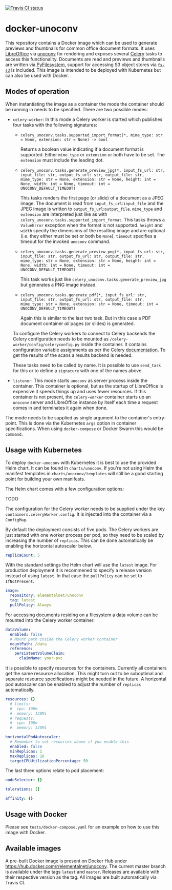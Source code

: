 [![Travis CI status](https://img.shields.io/travis/elemental-lf/docker-unoconv/master.svg?style=plastic&label=Travis%20CI)](https://travis-ci.org/elemental-lf/docker-unoconv)

# docker-unoconv

This repository contains a Docker image which can be used to generate previews and thumbnails for common office 
document formats.  It uses [LibreOffice](https://www.libreoffice.org/) via [unoconv](https://github.com/unoconv/unoconv)
for rendering and exposes several [Celery](http://www.celeryproject.org/) tasks to access this functionality. Documents
are read and previews and thumbnails are written via [PyFilesystem](https://www.pyfilesystem.org/), support for
accessing S3 object stores via [`fs-s3`](https://fs-s3fs.readthedocs.io/) is included. This image is intended to be 
deployed with Kubernetes but can also be used with Docker.

## Modes of operation

When instantiating the image as a container the mode the container should be running in needs to be specified. There
are two possible modes:

* `celery-worker`: In this mode a Celery worker is started which publishes four tasks with the following signatures:
    
    * `celery_unoconv.tasks.supported_import_format(*, mime_type: str = None, extension: str = None) -> bool`
    
        Returns a boolean value indicating if a document format is supported. Either `mime_type` or `extension` or both
        have to be set. The `extension` must include the leading dot.
    
    * `celery_unoconv.tasks.generate_preview_jpg(*, input_fs_url: str, input_file: str, output_fs_url: str,
        output_file: str, mime_type: str = None, extension: str = None, height: int = None, width: int = None,
        timeout: int = UNOCONV_DEFAULT_TIMEOUT)`
        
        This tasks renders the first page (or slide) of a document as a JPEG image. The document is read from 
        `input_fs_url`:`input_file` and the JPEG image is written to `output_fs_url`:`output_file`. `mime_type`
        and `extension` are interpreted just like as with `celery_unoconv.tasks.supported_import_format`. This
        tasks throws a `ValueError` exception when the format is not supported. `height` and `width` specify
        the dimensions of the resulting image and are optional (i.e. they either must be set or both be `None`).
        `timeout` specifies a timeout for the invoked `unoconv` command.
        
    * `celery_unoconv.tasks.generate_preview_png(*, input_fs_url: str, input_file: str, output_fs_url: str,
        output_file: str, mime_type: str = None, extension: str = None, height: int = None, width: int = None,
        timeout: int = UNOCONV_DEFAULT_TIMEOUT)`
        
        This task works just like `celery_unoconv.tasks.generate_preview_jpg` but generates a PNG image instead.
        
    * `celery_unoconv.tasks.generate_pdf(*, input_fs_url: str, input_file: str, output_fs_url: str,
        output_file: str, mime_type: str = None, extension: str = None, timeout: int = UNOCONV_DEFAULT_TIMEOUT)`
        
        Again this is similar to the last two task. But in this case a PDF document container *all* pages (or slides)
        is generated.    
    
    To configure the Celery workers to connect to Celery backends the Celery configuration needs to be mounted as 
    `/celery-worker/config/celeryconfig.py` inside the container. It contains configuration variable assignments
    as per the Celery [documentation](http://docs.celeryproject.org/en/latest/userguide/configuration.html). To
    get the results of the scans a results backend is needed.
    
    These tasks need to be called by name. It is possible to use `send_task` for this or to define a `signature` with
    one of the names above.
    
* `listener`: This mode starts `unoconv` as server process inside the container. This container is optional, but as
    the startup of LibreOffice is expensive it speeds things up and uses fewer resources. If this container is not
    present, the `celery-worker` container starts up an `unoconv` server and LibreOffice instance by itself each 
    time a request comes in and terminates it again when done. 
        
The mode needs to be supplied as single argument to the container's entry-point. This is done via the 
Kubernetes `args` option in container specifications. When using `docker-compose` or Docker Swarm
this would be `command`.  

## Usage with Kubernetes

To deploy `docker-unoconv` with Kubernetes it is best to use the provided Helm chart. It can be found in `charts/unoconv`.
If you're not using Helm the manifest templates in `charts/unoconv/templates` will still be a good starting point
for building your own manifests.

The Helm chart comes with a few configuration options:

TODO

The configuration for the Celery worker needs to be supplied under the key `containers.celeryWorker.config`. It is
injected into the container via a `ConfigMap`.

By default the deployment consists of five pods. The Celery workers are just started with one worker process per pod, 
so they need to be scaled by increasing the number of `replicas`. This can be done automatically be enabling the 
horizontal autoscaler below.

```yaml
replicaCount: 5 
```
With the standard settings the Helm chart will use the `latest` image. For production deployment it is recommened 
to specify a release version instead of using `latest`. In that case the `pullPolicy` can be set to `IfNotPresent`.

```yaml
image:
  repository: elementalnet/unoconv
  tag: latest
  pullPolicy: Always
```

For accessing documents residing on a filesystem a data volume can be mounted into the Celery worker container:

```yaml
dataVolume:
  enabled: false
  # Mount path inside the Celery worker container
  mountPath: /data
  reference:
    persistentVolumeClaim:
      claimName: your-pvc
```
It is possible to specify resources for the containers. Currently all containers get the same resource allocation. This
might turn out to be suboptimal and separate resource specifications might be needed in the future. A horizontal
pod autoscaler can be enabled to adjust the number of `replicas` automatically.

```yaml
resources: {}
  # limits:
  #  cpu: 100m
  #  memory: 128Mi
  # requests:
  #  cpu: 100m
  #  memory: 128Mi

horizontalPodAutoscaler:
  # Remember to set resources above if you enable this
  enabled: false
  minReplicas: 1
  maxReplicas: 10
  targetCPUUtilizationPercentage: 50
```

The last three options relate to pod placement:

```yaml
nodeSelector: {}

tolerations: []

affinity: {}  
```

## Usage with Docker

Please see `tests/docker-compose.yaml` for an example on how to use this image with Docker.

## Available images

A pre-built Docker image is present on Docker Hub under https://hub.docker.com/r/elementalnet/unoconv. The current
master branch is available under the tags `latest` and `master`. Releases are available with their respective
version as the tag. All images are built automatically via Travis CI.
